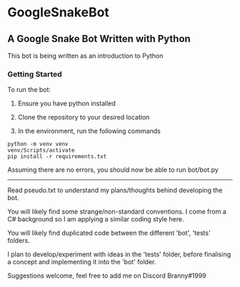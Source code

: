 # GoogleSnakeBot

## A Google Snake Bot Written with Python

This bot is being written as an introduction to Python

### Getting Started
To run the bot: 
1) Ensure you have python installed
2) Clone the repository to your desired location

3) In the environment, run the following commands
```
python -m venv venv
venv/Scripts/activate
pip install -r requirements.txt
```

Assuming there are no errors, you should now be able to run bot/bot.py 

---

Read pseudo.txt to understand my plans/thoughts behind developing the bot.

You will likely find some strange/non-standard conventions. I come from a C# background so I am applying a similar coding style here. 

You will likely find duplicated code between the different 'bot', 'tests' folders.

I plan to develop/experiment with ideas in the 'tests' folder, before finalising a concept and implementing it into the 'bot' folder.

Suggestions welcome, feel free to add me on Discord
Branny#1999
